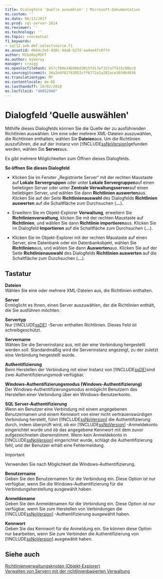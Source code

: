 ```yaml
---
title: Dialogfeld 'Quelle auswählen' | Microsoft-Dokumentation
ms.custom: ''
ms.date: 06/13/2017
ms.prod: sql-server-2014
ms.reviewer: ''
ms.technology: ''
ms.topic: conceptual
f1_keywords:
- sql12.swb.dmf.selectsource.f1
ms.assetid: d664c2e5-dd0c-4da8-b27d-aa4ee4fc0ffd
author: MikeRayMSFT
ms.author: mikeray
manager: craigg
ms.openlocfilehash: b57cf80e34b98bd3015fd17ef327a7f415c90ec8
ms.sourcegitcommit: 3da2edf82763852cff6772a1a282ace3034b4936
ms.translationtype: MT
ms.contentlocale: de-DE
ms.lasthandoff: 10/02/2018
ms.locfileid: "48052940"
---
```

# <a name="select-source-dialog-box"></a>Dialogfeld 'Quelle auswählen'
  Mithilfe dieses Dialogfelds können Sie die Quelle der zu ausführenden Richtlinien auswählen. Um eine oder mehrere XML-Dateien auszuwählen, die Richtlinien enthalten, wählen Sie **Dateien**aus. Um die Richtlinien auszuführen, die auf der Instanz von [!INCLUDE[ssNoVersion](../../includes/ssnoversion-md.md)]gefunden werden, wählen Sie **Server**aus.  
  
 Es gibt mehrere Möglichkeiten zum Öffnen dieses Dialogfelds.  
  
 **So öffnen Sie dieses Dialogfeld**  
  
-   Klicken Sie im Fenster „Registrierte Server“ mit der rechten Maustaste auf **Lokale Servergruppen** oder unter **Lokale Servergruppen**auf einen beliebigen Server oder unter **Zentrale Verwaltungsserver**auf einen beliebigen Server, und wählen Sie dann **Richtlinien auswerten**aus. Klicken Sie auf der Seite **Richtlinienauswahl** des Dialogfelds **Richtlinien auswerten** auf die Schaltfläche zum Durchsuchen (**...**).  
  
-   Erweitern Sie im Objekt-Explorer **Verwaltung**, erweitern Sie **Richtlinienverwaltung**, klicken Sie mit der rechten Maustaste auf **Richtlinien**, und wählen Sie dann **Richtlinie importieren**aus. Klicken Sie im Dialogfeld **Importieren** auf die Schaltfläche zum Durchsuchen (**...**).  
  
-   Klicken Sie im Objekt-Explorer mit der rechten Maustaste auf einen Server, eine Datenbank oder ein Datenbankobjekt, wählen Sie **Richtlinien**aus, und wählen Sie dann **Auswerten**aus. Klicken Sie auf der Seite **Richtlinienauswahl** des Dialogfelds **Richtlinien auswerten** auf die Schaltfläche zum Durchsuchen (**...**).  
  
## <a name="options"></a>Tastatur  
 **Dateien**  
 Wählen Sie eine oder mehrere XML-Dateien aus, die Richtlinien enthalten.  
  
 **Server**  
 Ermöglicht es Ihnen, einen Server auszuwählen, der die Richtlinien enthält, die Sie ausführen möchten.  
  
 **Servertyp**  
 Nur [!INCLUDE[ssDE](../../includes/ssde-md.md)] -Server enthalten Richtlinien. Dieses Feld ist schreibgeschützt.  
  
 **Servername**  
 Wählen Sie die Serverinstanz aus, mit der eine Verbindung hergestellt werden soll. Standardmäßig wird die Serverinstanz angezeigt, zu der zuletzt eine Verbindung hergestellt wurde.  
  
 **Authentifizierung**  
 Beim Herstellen der Verbindung mit einer Instanz von [!INCLUDE[ssDE](../../includes/ssde-md.md)]sind zwei Authentifizierungsmodi verfügbar.  
  
 **Windows-Authentifizierungsmodus (Windows-Authentifizierung)**  
 Der Windows-Authentifizierungsmodus ermöglicht Benutzern das Herstellen einer Verbindung über ein Windows-Benutzerkonto.  
  
 **SQL Server-Authentifizierung**  
 Wenn ein Benutzer eine Verbindung mit einem angegebenen Benutzernamen und einem Kennwort von einer nicht vertrauenswürdigen Verbindung herstellt, führt [!INCLUDE[ssNoVersion](../../includes/ssnoversion-md.md)] die Authentifizierung durch, indem überprüft wird, ob ein [!INCLUDE[ssNoVersion](../../includes/ssnoversion-md.md)] -Anmeldekonto eingerichtet wurde und ob das angegebene Kennwort mit dem zuvor aufgezeichneten übereinstimmt. Wenn kein Anmeldekonto in [!INCLUDE[ssNoVersion](../../includes/ssnoversion-md.md)] eingerichtet wurde, schlägt die Authentifizierung fehl, und der Benutzer erhält eine Fehlermeldung.  
  
> [!IMPORTANT]  
>  Verwenden Sie nach Möglichkeit die Windows-Authentifizierung.  
  
 **Benutzername**  
 Geben Sie den Benutzernamen für die Verbindung ein. Diese Option ist nur verfügbar, wenn Sie die Windows-Authentifizierung für die Verbindungsherstellung ausgewählt haben.  
  
 **Anmeldename**  
 Geben Sie den Anmeldenamen für die Verbindung ein. Diese Option ist nur verfügbar, wenn Sie zum Herstellen von Verbindungen die [!INCLUDE[ssNoVersion](../../includes/ssnoversion-md.md)] -Authentifizierung ausgewählt haben.  
  
 **Kennwort**  
 Geben Sie das Kennwort für die Anmeldung ein. Sie können diese Option nur bearbeiten, wenn Sie zum Verbinden die Authentifizierung von [!INCLUDE[ssNoVersion](../../includes/ssnoversion-md.md)] ausgewählt haben.  
  
## <a name="see-also"></a>Siehe auch  
 [Richtlinienverwaltungsknoten &#40;Objekt-Explorer&#41;](../../ssms/object/object-explorer.md)   
 [Verwalten von Servern mit der richtlinienbasierten Verwaltung](administer-servers-by-using-policy-based-management.md)  
  
  
